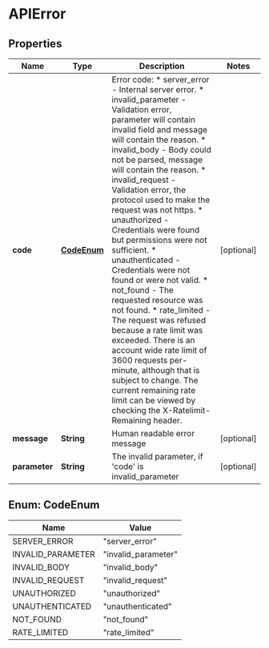 
# APIError

## Properties
Name | Type | Description | Notes
------------ | ------------- | ------------- | -------------
**code** | [**CodeEnum**](#CodeEnum) | Error code:   * server_error - Internal server error.   * invalid_parameter - Validation error, parameter will contain invalid field and message will contain the reason.   * invalid_body - Body could not be parsed, message will contain the reason.   * invalid_request - Validation error, the protocol used to make the request was not https.   * unauthorized - Credentials were found but permissions were not sufficient.   * unauthenticated - Credentials were not found or were not valid.   * not_found - The requested resource was not found.   * rate_limited - The request was refused because a rate limit was exceeded. There is an account wide rate limit of 3600 requests per-minute, although that is subject to change. The current remaining rate limit can be viewed by checking the X-Ratelimit-Remaining header.  |  [optional]
**message** | **String** | Human readable error message |  [optional]
**parameter** | **String** | The invalid parameter, if &#39;code&#39; is invalid_parameter |  [optional]


<a name="CodeEnum"></a>
## Enum: CodeEnum
Name | Value
---- | -----
SERVER_ERROR | &quot;server_error&quot;
INVALID_PARAMETER | &quot;invalid_parameter&quot;
INVALID_BODY | &quot;invalid_body&quot;
INVALID_REQUEST | &quot;invalid_request&quot;
UNAUTHORIZED | &quot;unauthorized&quot;
UNAUTHENTICATED | &quot;unauthenticated&quot;
NOT_FOUND | &quot;not_found&quot;
RATE_LIMITED | &quot;rate_limited&quot;



